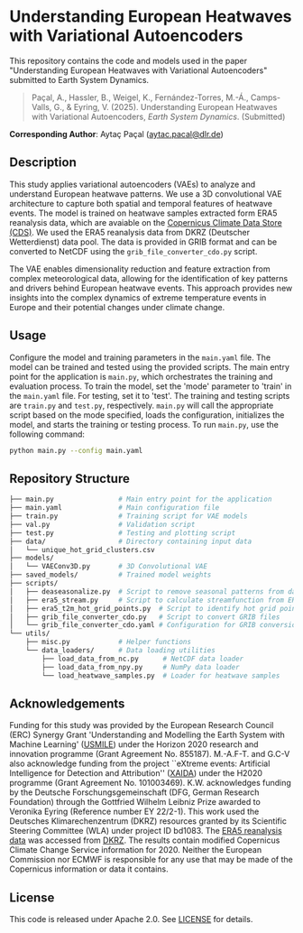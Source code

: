 # Understanding European Heatwaves with Variational Autoencoders

This repository contains the code and models used in the paper "Understanding European Heatwaves with Variational Autoencoders" submitted to Earth System Dynamics. 

> Paçal, A., Hassler, B., Weigel, K., Fernández-Torres, M.-Á., Camps-Valls, G., & Eyring, V. (2025). Understanding European Heatwaves with Variational Autoencoders, *Earth System Dynamics*. (Submitted)

**Corresponding Author**: Aytaç Paçal ([aytac.pacal@dlr.de](mailto:aytac.pacal@dlr.de))

<!-- [![DOI](https://zenodo.org/badge/DOI/zenodo.X.X.X.svg)](https://doi.org/zenodo.X.X.X) -->

## Description

This study applies variational autoencoders (VAEs) to analyze and understand European heatwave patterns. We use a 3D convolutional VAE architecture to capture both spatial and temporal features of heatwave events. The model is trained on heatwave samples extracted form ERA5 reanalysis data, which are avaiable on the [Copernicus Climate Data Store (CDS)](https://cds.climate.copernicus.eu/datasets). We used the ERA5 reanalysis data from DKRZ (Deutscher Wetterdienst) data pool. The data is provided in GRIB format and can be converted to NetCDF using the `grib_file_converter_cdo.py` script.

The VAE enables dimensionality reduction and feature extraction from complex meteorological data, allowing for the identification of key patterns and drivers behind European heatwave events. This approach provides new insights into the complex dynamics of extreme temperature events in Europe and their potential changes under climate change.

## Usage

Configure the model and training parameters in the `main.yaml` file. The model can be trained and tested using the provided scripts. The main entry point for the application is `main.py`, which orchestrates the training and evaluation process. To train the model, set the 'mode' parameter to 'train' in the `main.yaml` file. For testing, set it to 'test'. The training and testing scripts are `train.py` and `test.py`, respectively. `main.py` will call the appropriate script based on the mode specified, loads the configuration, initializes the model, and starts the training or testing process.
To run `main.py`, use the following command:

```bash
python main.py --config main.yaml
```

## Repository Structure

```bash
├── main.py                # Main entry point for the application
├── main.yaml              # Main configuration file
├── train.py               # Training script for VAE models
├── val.py                 # Validation script
├── test.py                # Testing and plotting script
├── data/                  # Directory containing input data
│   └── unique_hot_grid_clusters.csv  
├── models/                
│   └── VAEConv3D.py       # 3D Convolutional VAE 
├── saved_models/          # Trained model weights
├── scripts/               
│   ├── deaseasonalize.py  # Script to remove seasonal patterns from data
│   ├── era5_stream.py     # Script to calculate streamfunction from ERA5 data
│   ├── era5_t2m_hot_grid_points.py  # Script to identify hot grid points
│   ├── grib_file_converter_cdo.py   # Script to convert GRIB files
│   └── grib_file_converter_cdo.yaml # Configuration for GRIB conversion
└── utils/                 
    ├── misc.py            # Helper functions
    └── data_loaders/      # Data loading utilities
        ├── load_data_from_nc.py      # NetCDF data loader
        ├── load_data_from_npy.py     # NumPy data loader
        └── load_heatwave_samples.py  # Loader for heatwave samples
```

## Acknowledgements

Funding for this study was provided by the European Research Council (ERC) Synergy Grant 'Understanding and Modelling the Earth System with Machine Learning' ([USMILE](https://www.usmile-erc.eu/)) under the Horizon 2020 research and innovation programme (Grant Agreement No. 855187). M.-A.F-T. and G.C-V also acknowledge funding from the project ``eXtreme events: Artificial Intelligence for Detection and Attribution'' ([XAIDA](https://xaida.eu/)) under the H2020 programme (Grant Agreement No. 101003469). K.W. acknowledges funding by the Deutsche Forschungsgemeinschaft (DFG, German Research Foundation) through the Gottfried Wilhelm Leibniz Prize awarded to Veronika Eyring (Reference number EY 22/2-1).
This work used the Deutsches Klimarechenzentrum (DKRZ) resources granted by its Scientific Steering Committee (WLA) under project ID bd1083. The [ERA5 reanalysis data](https://cds.climate.copernicus.eu/datasets/reanalysis-era5-complete?tab=overview) was accessed from [DKRZ](https://docs.dkrz.de/doc/dataservices/finding_and_accessing_data/era_data/index.html#). The results contain modified Copernicus Climate Change Service information for 2020. Neither the European Commission nor ECMWF is responsible for any use that may be made of the Copernicus information or data it contains. 

## License

This code is released under Apache 2.0. See [LICENSE](LICENSE) for details.
